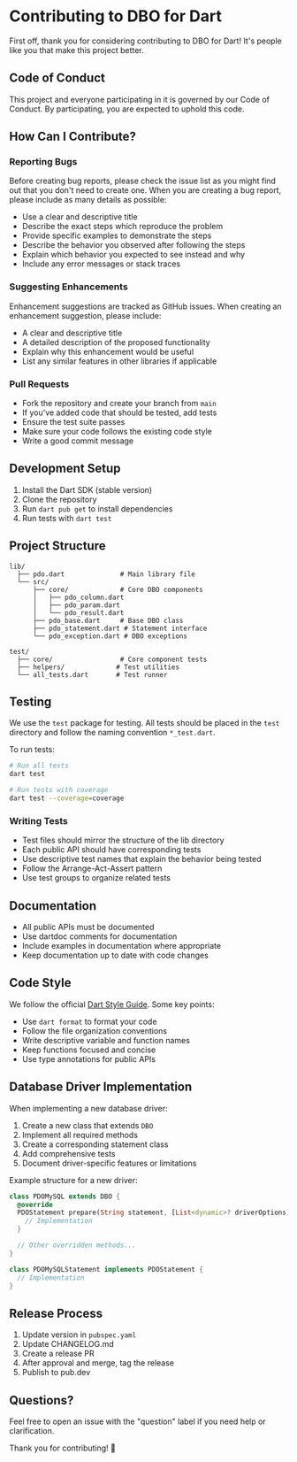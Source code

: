 # Contributing to DBO for Dart

First off, thank you for considering contributing to DBO for Dart! It's people like you that make this project better.

## Code of Conduct

This project and everyone participating in it is governed by our Code of Conduct. By participating, you are expected to uphold this code.

## How Can I Contribute?

### Reporting Bugs

Before creating bug reports, please check the issue list as you might find out that you don't need to create one. When you are creating a bug report, please include as many details as possible:

* Use a clear and descriptive title
* Describe the exact steps which reproduce the problem
* Provide specific examples to demonstrate the steps
* Describe the behavior you observed after following the steps
* Explain which behavior you expected to see instead and why
* Include any error messages or stack traces

### Suggesting Enhancements

Enhancement suggestions are tracked as GitHub issues. When creating an enhancement suggestion, please include:

* A clear and descriptive title
* A detailed description of the proposed functionality
* Explain why this enhancement would be useful
* List any similar features in other libraries if applicable

### Pull Requests

* Fork the repository and create your branch from `main`
* If you've added code that should be tested, add tests
* Ensure the test suite passes
* Make sure your code follows the existing code style
* Write a good commit message

## Development Setup

1. Install the Dart SDK (stable version)
2. Clone the repository
3. Run `dart pub get` to install dependencies
4. Run tests with `dart test`

## Project Structure

```
lib/
  ├── pdo.dart              # Main library file
  └── src/
      ├── core/             # Core DBO components
      │   ├── pdo_column.dart
      │   ├── pdo_param.dart
      │   └── pdo_result.dart
      ├── pdo_base.dart     # Base DBO class
      ├── pdo_statement.dart # Statement interface
      └── pdo_exception.dart # DBO exceptions

test/
  ├── core/                 # Core component tests
  ├── helpers/             # Test utilities
  └── all_tests.dart       # Test runner
```

## Testing

We use the `test` package for testing. All tests should be placed in the `test` directory and follow the naming convention `*_test.dart`.

To run tests:

```bash
# Run all tests
dart test

# Run tests with coverage
dart test --coverage=coverage
```

### Writing Tests

* Test files should mirror the structure of the lib directory
* Each public API should have corresponding tests
* Use descriptive test names that explain the behavior being tested
* Follow the Arrange-Act-Assert pattern
* Use test groups to organize related tests

## Documentation

* All public APIs must be documented
* Use dartdoc comments for documentation
* Include examples in documentation where appropriate
* Keep documentation up to date with code changes

## Code Style

We follow the official [Dart Style Guide](https://dart.dev/guides/language/effective-dart/style). Some key points:

* Use `dart format` to format your code
* Follow the file organization conventions
* Write descriptive variable and function names
* Keep functions focused and concise
* Use type annotations for public APIs

## Database Driver Implementation

When implementing a new database driver:

1. Create a new class that extends `DBO`
2. Implement all required methods
3. Create a corresponding statement class
4. Add comprehensive tests
5. Document driver-specific features or limitations

Example structure for a new driver:

```dart
class PDOMySQL extends DBO {
  @override
  PDOStatement prepare(String statement, [List<dynamic>? driverOptions]) {
    // Implementation
  }

  // Other overridden methods...
}

class PDOMySQLStatement implements PDOStatement {
  // Implementation
}
```

## Release Process

1. Update version in `pubspec.yaml`
2. Update CHANGELOG.md
3. Create a release PR
4. After approval and merge, tag the release
5. Publish to pub.dev

## Questions?

Feel free to open an issue with the "question" label if you need help or clarification.

Thank you for contributing! 🎉
